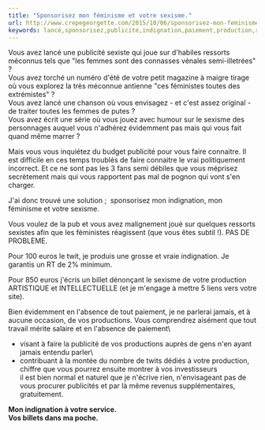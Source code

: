 ```yaml
---
title: "Sponsorisez mon féminisme et votre sexisme."
url: http://www.crepegeorgette.com/2015/10/06/sponsorisez-mon-feminisme-sexisme/
keywords: lancé,sponsorisez,publicité,indignation,paiement,production,ressorts,féminisme,évidemment,sexisme,faire,productions
---
```

Vous avez lancé une publicité sexiste qui joue sur d\'habiles ressorts méconnus tels que \"les femmes sont des connasses vénales semi-illetrées\" ?\
Vous avez torché un numéro d\'été de votre petit magazine à maigre tirage où vous explorez la très méconnue antienne \"ces féministes toutes des extrémistes\" ?\
Vous avez lancé une chanson où vous envisagez - et c\'est assez original - de traiter toutes les femmes de putes ?\
Vous avez écrit une série où vous jouez avec humour sur le sexisme des personnages auquel vous n\'adhérez évidemment pas mais qui vous fait quand même marrer ?

Mais vous vous inquiétez du budget publicité pour vous faire connaitre. Il  est difficile en ces temps troublés de faire connaitre le vrai politiquement incorrect. Et ce ne sont pas les 3 fans semi débiles que vous méprisez secrètement mais qui vous rapportent pas mal de pognon qui vont s\'en charger.

J\'ai donc trouvé une solution ;  sponsorisez mon indignation, mon féminisme et votre sexisme.

Vous voulez de la pub et vous avez malignement joué sur quelques ressorts sexistes afin que les féministes réagissent (que vous êtes subtil !). PAS DE PROBLEME.

Pour 100 euros le twit, je produis une grosse et vraie indignation. Je garantis un RT de 2% minimum.

Pour 850 euros j\'écris un billet dénonçant le sexisme de votre production ARTISTIQUE et INTELLECTUELLE (et je m\'engage à mettre 5 liens vers votre site).

Bien évidemment en l\'absence de tout paiement, je ne parlerai jamais, et à aucune occasion, de vos productions. Vous comprendrez aisément que tout travail mérite salaire et en l\'absence de paiement\
- visant à faire la publicité de vos productions auprès de gens n\'en ayant jamais entendu parler\
- contribuant à la montée du nombre de twits dédiés à votre production, chiffre que vous pourrez ensuite montrer à vos investisseurs\
il est bien normal et naturel que je n\'écrive rien, n\'envisageant pas de vous procurer publicités et par là même revenus supplémentaires, gratuitement.

**Mon indignation à votre service.**\
**Vos billets dans ma poche.**
